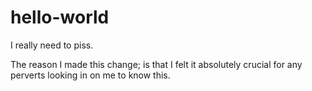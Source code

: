 # hello-world

I really need to piss.

The reason I made this change; is that I felt it absolutely crucial for any perverts looking in on me to know this.
